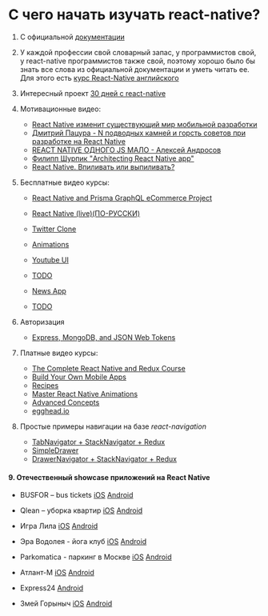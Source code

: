 # C чего начать изучать react-native?

1. С официальной [документации](https://facebook.github.io/react-native/docs/getting-started.html)

2. У каждой профессии свой словарный запас, у программистов свой, у react-native программистов также свой, поэтому хорошо было бы знать все слова из официальной документации и уметь читать ее. Для этого есть [курс React-Native английского](https://www.memrise.com/course/1450006/react-react-native/)

3. Интересный проект [30 дней с react-native](https://github.com/fangwei716/30-days-of-react-native)

4. Мотивационные видео:
    * [React Native изменит существующий мир мобильной разработки](https://www.youtube.com/watch?v=Fdi6YcmBVG8&t=9s)
    * [Дмитрий Пацура - N подводных камней и горсть советов при разработке на React Native](https://youtu.be/qehnKIu30mY) 
    * [REACT NATIVE ОДНОГО JS МАЛО - Алексей Андросов](https://www.youtube.com/watch?v=RwTmWpZ0MyA)
    * [Филипп Шурпик "Architecting React Native app"](https://www.youtube.com/watch?v=3MmwAW1VnGo)
    * [React Native. Впиливать или выпиливать?](https://androiddev.apptractor.ru/android-dev-podkast-70/)

5. Бесплатные видео курсы:
    * [React Native and Prisma GraphQL eCommerce Project](https://www.youtube.com/playlist?list=PLN3n1USn4xlmqhVdKMurNREwtiUpq-SFy)
    
    * [React Native (live)(ПО-РУССКИ)](https://youtu.be/BbqY_AyF_IM)
    * [Twitter Clone](https://github.com/react-native-village/react-native-video-tutorial)
    * [Animations](https://www.youtube.com/watch?v=XKgfszmI1bk)
    * [Youtube UI](https://www.youtube.com/watch?v=LdKtugH-sb8)
    * [TODO](https://www.youtube.com/watch?v=xb8uTN3qiUI)
    * [News App](https://www.youtube.com/watch?v=8id-MphYTAo)
    * [TODO](https://www.youtube.com/watch?v=AV41HahZEpU)
    
6. Авторизация 
    * [Express, MongoDB, and JSON Web Tokens](https://medium.com/handlebar-labs/graphql-authentication-with-react-native-apollo-part-1-2-9613aacd80b3)
    
7. Платные видео курсы:
    * [The Complete React Native and Redux Course](https://www.udemy.com/the-complete-react-native-and-redux-course)
    * [Build Your Own Mobile Apps](https://www.udemy.com/react-native-build-your-own-mobile-apps)
    * [Recipes](https://www.udemy.com/react-native-recipes-volume-1)
    * [Master React Native Animations](https://www.udemy.com/master-react-native-animations)
    * [Advanced Concepts](https://www.udemy.com/react-native-advanced)
    * [egghead.io](https://egghead.io/browse/frameworks/react-native)
    
8. Простые примеры навигации на базе  *react-navigation*
    * [TabNavigator + StackNavigator + Redux](https://github.com/react-native-village/TabStackNavigatorRedux)
    * [SimpleDrawer](https://github.com/react-native-village/SimpleDrawer)
    * [DrawerNavigator + StackNavigator + Redux](https://github.com/react-native-village/DrawerStackNavigatorRedux)

#### 9. Отечественный showcase приложений на React Native
   *  BUSFOR – bus tickets [iOS](https://itunes.apple.com/app/busfor-bilety-na-avtobusy/id1029817513?ls=1&mt=8) [Android](https://play.google.com/store/apps/details?id=com.busfor.Busfor)

   *  Qlean – уборка квартир [iOS](https://itunes.apple.com/app/id1011771034?mt=8) [Android](https://play.google.com/store/apps/details?id=com.qlean.qlean)

   *  Игра Лила [iOS](https://itunes.apple.com/ru/app/дхарма/id1296604457?mt=8) [Android](https://play.google.com/store/apps/details?id=com.dharma)
   
   *  Эра Водолея - йога клуб [iOS](https://itunes.apple.com/app/id1313316908) [Android](https://play.google.com/store/apps/details?id=com.aquarianage)
   
   *  Parkomatica  - паркинг в Москве [iOS](https://itunes.apple.com/us/app/parkomatica-moscow-parking/id1268850750?mt=8) [Android](https://play.google.com/store/apps/details?id=ru.parkomatica&hl=ru)
      
   *  Атлант-М [iOS](https://itunes.apple.com/ru/app/атлант-м/id515931794?mt=8) [Android](https://play.google.com/store/apps/details?id=com.atlantm&hl=ru)
     
   *  Express24 [Android](https://play.google.com/store/apps/details?id=com.uznewmax.theflash) 

   *  Змей Горыныч [iOS](https://itunes.apple.com/ru/app/%D0%B0%D0%B7%D1%81-%D0%B7%D0%BC%D0%B5%D0%B9%D0%B3%D0%BE%D1%80%D1%8B%D0%BD%D1%8B%D1%87/id1378411298?l=ru&ls=1&mt=8) [Android](https://play.google.com/store/apps/details?id=com.gorynichthedragon.app) 
   
